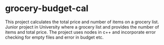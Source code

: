 # grocery-budget-cal
This project calculates the total price and number of items on a grocery list. 
Junior project in University where a grocery list and provides the number of items
and total price. The project uses nodes in c++ and incorporate error checking for
empty files and error in budget etc.
